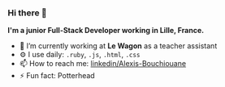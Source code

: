 ### Hi there 👋
**I'm a junior Full-Stack Developer working in Lille, France.**

- 🚂 I’m currently working at **Le Wagon** as a teacher assistant
- ⚙️ I use daily: `.ruby`, `.js`, `.html`, `.css`
- 📫 How to reach me: [linkedin/Alexis-Bouchiouane](https://www.linkedin.com/in/alexis-bouchiouane/)
- ⚡ Fun fact: Potterhead

